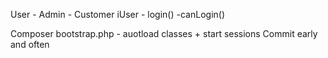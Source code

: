 User
    - Admin
    - Customer
iUser
    - login()
    -canLogin()

Composer
bootstrap.php
    - auotload classes + start sessions
Commit early and often